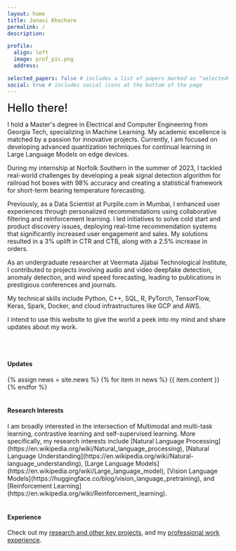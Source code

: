 ```yaml
---
layout: home
title: Janavi Khochare
permalink: /
description:

profile:
  align: left
  image: prof_pic.png
  address:

selected_papers: false # includes a list of papers marked as "selected={true}"
social: true # includes social icons at the bottom of the page
---
```


<!-- <br> -->
<span style="font-weight:500; font-size: 25px" > Hello there!</span>

I hold a Master's degree in Electrical and Computer Engineering from Georgia Tech, specializing in Machine Learning. My academic excellence is matched by a passion for innovative projects. Currently, I am focused on developing advanced quantization techniques for continual learning in Large Language Models on edge devices. <br>

During my internship at Norfolk Southern in the summer of 2023, I tackled real-world challenges by developing a peak signal detection algorithm for railroad hot boxes with 98% accuracy and creating a statistical framework for short-term bearing temperature forecasting. <br>

Previously, as a Data Scientist at Purplle.com in Mumbai, I enhanced user experiences through personalized recommendations using collaborative filtering and reinforcement learning. I led initiatives to solve cold start and product discovery issues, deploying real-time recommendation systems that significantly increased user engagement and sales. My solutions resulted in a 3% uplift in CTR and CTB, along with a 2.5% increase in orders. <br>

As an undergraduate researcher at Veermata Jijabai Technological Institute, I contributed to projects involving audio and video deepfake detection, anomaly detection, and wind speed forecasting, leading to publications in prestigious conferences and journals. <br>

My technical skills include Python, C++, SQL, R, PyTorch, TensorFlow, Keras, Spark, Docker, and cloud infrastructures like GCP and AWS.<br>

I intend to use this website to give the world a peek into my mind and share updates about my work.<br>

<br><br>

<h4>Updates</h4>
<div class="news">
  {% assign news = site.news %}
  {% for item in news %}
  {{ item.content }}
  {% endfor %}
</div>
<br>

<h4>Research Interests</h4>
 I am broadly interested in the intersection of Multimodal and multi-task learning, contrastive learning and self-supervised learning. More specifically, my research interests include [Natural Language Processing](https://en.wikipedia.org/wiki/Natural_language_processing), [Natural Language Understanding](https://en.wikipedia.org/wiki/Natural-language_understanding), [Large Language Models](https://en.wikipedia.org/wiki/Large_language_model), [Vision Language Models](https://huggingface.co/blog/vision_language_pretraining), and [Reinforcement Learning](https://en.wikipedia.org/wiki/Reinforcement_learning). 
<br><br>

<h4>Experience</h4>
Check out my <a href="{{ 'projects' | relative_url }}">research and other key projects</a>, and my <a href="{{ 'work' | relative_url }}">professional work experience</a>. 
<br><br>


<!-- <h4>Teaching Responsibilities and Service</h4>
<br>
<div class="work">

  <div class="work-item">
    <div class="work-bubble-with-date">
      <img src="/assets/img/teaching.jpg" class="work-bubble" />
    </div>
    <p class="work-text">
      <strong>Graduate Teaching Assistant | Georgia Tech</strong> <br/>
      <span style="font-size: 0.9rem">
       CS 6601 - Artificial Intelligence, Fall 2022 <br>
       </span>
    </p>
  </div>
  
  <div class="work-item">
    <div class="work-bubble-with-date">
      <img src="/assets/img/teaching.jpg" class="work-bubble" />
    </div>
    <p class="work-text">
      <strong>Teaching Assistant | IIT Bombay</strong> <br/>
      <span style="font-size: 0.9rem">
       » CS 419 - Introduction to Machine Learning, Spring 2022 <br>
       » CS 101 - Computer Programming and Utilization, Spring 2022 <br>
       » IE 643 - Deep Learning, Fall 2021 <br>
       » ME 119 - Engineering Graphics and Drawing, Fall 2021 <br>
       » MA 106 - Linear Algebra, Spring 2021 <br>
       » MA 108 - Differential Equations, Spring 2021 <br>
       » PH 107 - Quantum Physics and applications, Fall 2020 <br>
       </span>
    </p>
  </div>

  <div class="work-item vertical-center-text">
    <div class="work-bubble-with-date">
      <img src="/assets/img/smp.jpg" class="work-bubble" />
    </div>
    <p class="work-text">
      <strong>Department Academic Mentor, Mechanical Engineering, from Fall 2021</strong> <br/>
      <strong>Institute Student Mentor, from Fall 2021</strong> <br/>
    </p>
  </div>

  <div class="work-item vertical-center-text">
    <div class="work-bubble-with-date">
      <img src="/assets/img/erc.jpeg" class="work-bubble" />
    </div>
    <p class="work-text">
      <strong>Manager, Electronics and Robotics Club, IIT Bombay, 2020-21</strong> <br/>
    </p>
  </div> 


</div> -->
